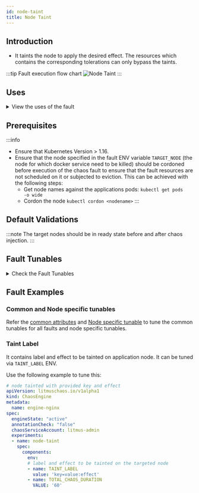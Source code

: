```yaml
---
id: node-taint
title: Node Taint
---
```


## Introduction
- It taints the node to apply the desired effect. The resources which contains the corresponding tolerations can only bypass the taints.

:::tip Fault execution flow chart 
![Node Taint](./static/images/node-taint.png)
:::

## Uses
<details>
<summary>View the uses of the fault</summary>
<div>
Coming soon.
</div>
</details>

## Prerequisites
:::info
- Ensure that Kubernetes Version > 1.16.
- Ensure that the node specified in the fault ENV variable <code>TARGET_NODE</code> (the node for which docker service need to be killed) should be cordoned before execution of the chaos fault to ensure that the fault resources are not scheduled on it or subjected to eviction. This can be achieved with the following steps:
  - Get node names against the applications pods: <code>kubectl get pods -o wide</code>
  - Cordon the node <code>kubectl cordon &lt;nodename&gt;</code>
:::

## Default Validations
:::note
The target nodes should be in ready state before and after chaos injection.
:::

## Fault Tunables
<details>
    <summary>Check the Fault Tunables</summary>
    <h2>Mandatory Fields</h2>
    <table>
      <tr>
        <th> Variables </th>
        <th> Description </th>
        <th> Notes </th>
      </tr>
      <tr>
        <td> TARGET_NODE </td>
        <td> Name of the node to be tainted</td>
        <td> For Example: <code>node01</code> </td>
      </tr>
      <tr>
        <td> NODE_LABEL </td>
        <td> It contains node label, which will be used to filter the target node if <code>TARGET_NODE</code> ENV is not set </td>
        <td>It is mutually exclusive with the <code>TARGET_NODE</code> ENV. If both are provided then it will use the <code>TARGET_NODE</code> </td>
      </tr>
      <tr>
        <td> TAINT_LABEL </td>
        <td> Label and effect to be tainted on application node </td>
        <td> For Example: <code>team:devops</code> </td>
      </tr>
    </table>
    <h2>Optional Fields</h2>
    <table>
      <tr>
        <th> Variables </th>
        <th> Description </th>
        <th> Notes </th>
      </tr>
      <tr>
        <td> TOTAL_CHAOS_DURATION </td>
        <td> The duration for chaos injection (in seconds) </td>
        <td> Defaults to 60s </td>
      </tr>
      <tr>
        <td> RAMP_TIME </td>
        <td> Period to wait before and after the injection of chaos (in seconds) </td>
        <td> For Example: <code>30</code> </td>
      </tr>
    </table>
</details>

## Fault Examples

### Common and Node specific tunables
Refer the [common attributes](../../common-tunables-for-all-faults) and [Node specific tunable](./common-tunables-for-node-faults) to tune the common tunables for all faults and node specific tunables.

### Taint Label

It contains label and effect to be tainted on application node. It can be tuned via `TAINT_LABEL` ENV.

Use the following example to tune this:

[embedmd]:# (./static/manifests/node-taint/taint-labels.yaml yaml)
```yaml
# node tainted with provided key and effect
apiVersion: litmuschaos.io/v1alpha1
kind: ChaosEngine
metadata:
  name: engine-nginx
spec:
  engineState: "active"
  annotationCheck: "false"
  chaosServiceAccount: litmus-admin
  experiments:
  - name: node-taint
    spec:
      components:
        env:
        # label and effect to be tainted on the targeted node
        - name: TAINT_LABEL
          value: 'key=value:effect'
        - name: TOTAL_CHAOS_DURATION
          VALUE: '60'
```
